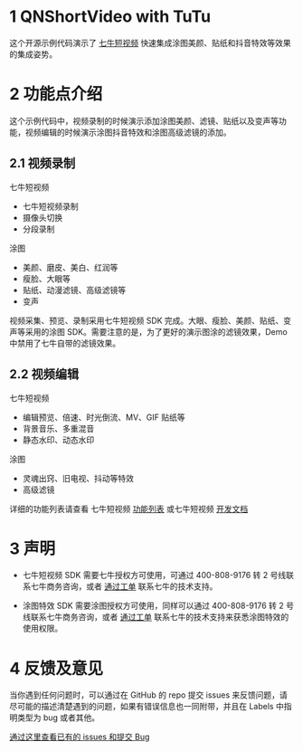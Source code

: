 # 1 QNShortVideo with TuTu
这个开源示例代码演示了 [七牛短视频](https://www.qiniu.com/products/plsv) 快速集成涂图美颜、贴纸和抖音特效等效果的集成姿势。

# 2 功能点介绍

这个示例代码中，视频录制的时候演示添加涂图美颜、滤镜、贴纸以及变声等功能，视频编辑的时候演示涂图抖音特效和涂图高级滤镜的添加。

##  2.1 视频录制

七牛短视频

- 七牛短视频录制
- 摄像头切换
- 分段录制

涂图

- 美颜、磨皮、美白、红润等
- 瘦脸、大眼等
- 贴纸、动漫滤镜、高级滤镜等
- 变声

视频采集、预览、录制采用七牛短视频 SDK 完成。大眼、瘦脸、美颜、贴纸、变声等采用的涂图 SDK。需要注意的是，为了更好的演示图涂的滤镜效果，Demo 中禁用了七牛自带的滤镜效果。

## 2.2 视频编辑

七牛短视频 

- 编辑预览、倍速、时光倒流、MV、GIF 贴纸等
- 背景音乐、多重混音
- 静态水印、动态水印

涂图

- 灵魂出窍、旧电视、抖动等特效
- 高级滤镜

详细的功能列表请查看 七牛短视频 [功能列表](https://developer.qiniu.com/pili/sdk/3731/short-video) 或七牛短视频 [开发文档](https://developer.qiniu.com/pili/sdk/3734/android-short-video-sdk)

# 3 声明

- 七牛短视频 SDK 需要七牛授权方可使用，可通过 400-808-9176 转 2 号线联系七牛商务咨询，或者 [通过工单](https://support.qiniu.com/?ref=developer.qiniu.com) 联系七牛的技术支持。

- 涂图特效 SDK 需要涂图授权方可使用，同样可以通过 400-808-9176 转 2 号线联系七牛商务咨询，或者 [通过工单](https://support.qiniu.com/?ref=developer.qiniu.com) 联系七牛的技术支持来获悉涂图特效的使用权限。

# 4 反馈及意见

当你遇到任何问题时，可以通过在 GitHub 的 repo 提交 issues 来反馈问题，请尽可能的描述清楚遇到的问题，如果有错误信息也一同附带，并且在 Labels 中指明类型为 bug 或者其他。

[通过这里查看已有的 issues 和提交 Bug](https://github.com/pili-engineering/QNShortVideo-TuTu/issues)
